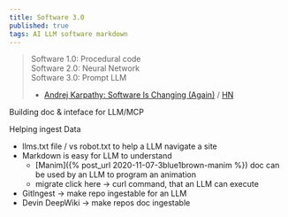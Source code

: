 ```yaml
---
title: Software 3.0
published: true
tags: AI LLM software markdown
---
```

> Software 1.0: Procedural code  
> Software 2.0: Neural Network  
> Software 3.0: Prompt LLM  
> - [Andrej Karpathy: Software Is Changing (Again)](https://www.youtube.com/watch?v=LCEmiRjPEtQ) / [HN](https://news.ycombinator.com/item?id=44311509)

Building doc & inteface for LLM/MCP

Helping ingest Data
- llms.txt file / vs robot.txt to help a LLM navigate a site
- Markdown is easy for LLM to understand
	- [Manim]({% post_url 2020-11-07-3blue1brown-manim %}) doc can be used by an LLM to program an animation
	- migrate click here -> curl command, that an LLM can execute
- GitIngest -> make repo ingestable for an LLM
- Devin DeepWiki -> make repos doc ingestable
